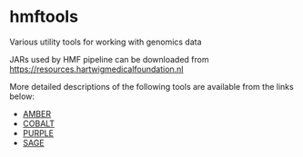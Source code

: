 # hmftools
Various utility tools for working with genomics data

JARs used by HMF pipeline can be downloaded from https://resources.hartwigmedicalfoundation.nl

More detailed descriptions of the following tools are available from the links below:
- [AMBER](./amber/README.md)
- [COBALT](./count-bam-lines/README.md)
- [PURPLE](./purity-ploidy-estimator/README.md)
- [SAGE](./sage/README.md)